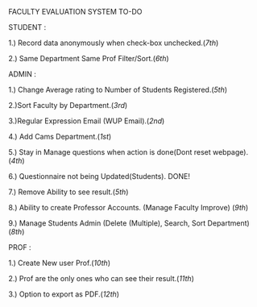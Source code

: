 FACULTY EVALUATION SYSTEM TO-DO

STUDENT :

1.) Record data anonymously when check-box unchecked.(*7th*)

2.) Same Department Same Prof Filter/Sort.(*6th*)



ADMIN :

1.) Change Average rating to Number of Students Registered.(*5th*)

2.)Sort Faculty by Department.(*3rd*)

3.)Regular Expression Email (WUP Email).(*2nd*)

4.) Add Cams Department.(*1st*)

5.) Stay in Manage questions when action is done(Dont reset webpage). (*4th*)

6.) Questionnaire not being Updated(Students). DONE!

7.) Remove Ability to see result.(*5th*)

8.) Ability to create Professor Accounts. (Manage Faculty Improve) (*9th*)

9.) Manage Students Admin (Delete (Multiple), Search, Sort Department) (*8th*)



PROF :

1.) Create New user Prof.(*10th*)

2.) Prof are the only ones who can see their result.(*11th*)

3.) Option to export as PDF.(*12th*)

